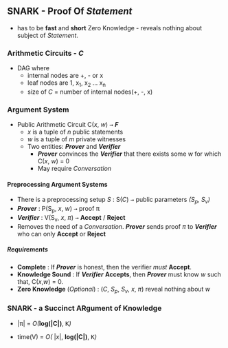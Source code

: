 ## SNARK - Proof Of _Statement_

- has to be **fast** and **short**
  Zero Knowledge - reveals nothing about subject of _Statement_.

### Arithmetic Circuits - _C_

- DAG where
  - internal nodes are +, - or x
  - leaf nodes are 1, x<sub>1</sub>, x<sub>2</sub> ... x<sub>n</sub>
  - size of _C_ = number of internal nodes(+, -, x)

### Argument System

- Public Arithmetic Circuit C(_x_, _w_) <kbd>&rarr;</kbd> **_F_**
  - _x_ is a tuple of _n_ public statements
  - _w_ is a tuple of _m_ private witnesses
  - Two entities: **_Prover_** and **_Verifier_**
    - **_Prover_** convinces the **_Verifier_** that there exists some _w_ for which C(_x_, _w_) = 0
    - May require _Conversation_

#### Preprocessing Argument Systems

- There is a preprocessing setup _S_ : S(_C_) <kbd>&rarr;</kbd> public parameters _(S<sub>p</sub>, S<sub>v</sub>)_
- **_Prover_** : P(S<sub>p</sub>, _x_, _w_) <kbd>&rarr;</kbd> proof <kbd>&#960;</kbd>
- **_Verifier_** : V(S<sub>v</sub>, _x_, _<kbd>&#960;</kbd>_) <kbd>&rarr;</kbd> **Accept** / **Reject**
- Removes the need of a _Conversation_. **_Prover_** sends proof _<kbd>&#960;</kbd>_ to **_Verifier_** who can only **Accept** or **Reject**

##### Requirements

- **Complete** : If **_Prover_** is honest, then the verifier _must_ **Accept**.
- **Knowledge Sound** : If **_Verifier_** **Accepts**, then **_Prover_** must know _w_ such that, C(_x_,_w_) = 0.
- **Zero Knowledge** (_Optional_) : (_C_, _S<sub>p</sub>_, _S<sub>v</sub>_, _x_, _<kbd>&#960;</kbd>_) reveal nothing about _w_

### SNARK - a **S**uccinct **AR**gument of **K**nowledge

- |<kbd>&#960;</kbd>| = _O(_**log(|C|)**, <kbd>K</kbd>_)_

- time(V) = _O(_ |_x_|, **log(|C|)**, <kbd>K</kbd>_)_
